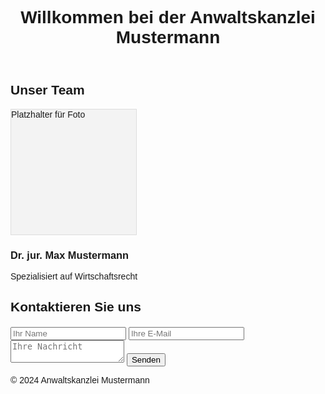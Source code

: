 <!DOCTYPE html>
<html lang="de">
<head>
<meta charset="UTF-8">
<meta name="viewport" content="width=device-width, initial-scale=1.0">
<title>Anwaltskanzlei Mustermann</title>
<style>
  /* Fügen Sie hier CSS-Styles hinzu */
  body {
    font-family: Arial, sans-serif;
  }
  .team-member {
    margin-bottom: 20px;
  }
  .team-photo {
    width: 200px;
    height: 200px;
    background-color: #f3f3f3;
    border: 1px solid #ddd;
    margin-bottom: 10px;
  }
  .contact-form {
    margin-top: 20px;
  }
</style>
</head>
<body>

<header>
  <h1>Willkommen bei der Anwaltskanzlei Mustermann</h1>
</header>

<section>
  <h2>Unser Team</h2>
  <div class="team-member">
    <div class="team-photo">Platzhalter für Foto</div>
    <h3>Dr. jur. Max Mustermann</h3>
    <p>Spezialisiert auf Wirtschaftsrecht</p>
  </div>
  <!-- Weitere Teammitglieder hier -->
</section>

<section>
  <h2>Kontaktieren Sie uns</h2>
  <form class="contact-form">
    <input type="text" id="name" name="name" placeholder="Ihr Name" required>
    <input type="email" id="email" name="email" placeholder="Ihre E-Mail" required>
    <textarea id="message" name="message" placeholder="Ihre Nachricht" required></textarea>
    <button type="submit">Senden</button>
  </form>
</section>

<footer>
  <p>© 2024 Anwaltskanzlei Mustermann</p>
</footer>

</body>
</html>
